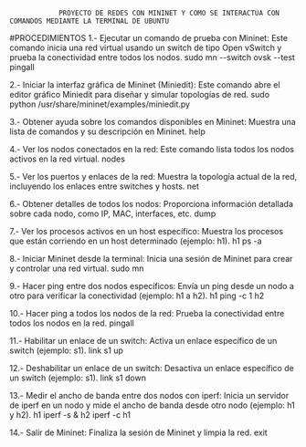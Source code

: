                PROYECTO DE REDES CON MININET Y COMO SE INTERACTÚA CON COMANDOS MEDIANTE LA TERMINAL DE UBUNTU

#PROCEDIMIENTOS
1.- Ejecutar un comando de prueba con Mininet:
    Este comando inicia una red virtual usando un switch de tipo Open vSwitch y prueba la conectividad entre     todos los nodos.
              sudo mn --switch ovsk --test pingall

2.- Iniciar la interfaz gráfica de Mininet (Miniedit):
    Este comando abre el editor gráfico Miniedit para diseñar y simular topologías de red.
              sudo python /usr/share/mininet/examples/miniedit.py

3.- Obtener ayuda sobre los comandos disponibles en Mininet:
    Muestra una lista de comandos y su descripción en Mininet.
              help

4.- Ver los nodos conectados en la red:
    Este comando lista todos los nodos activos en la red virtual.
              nodes

5.- Ver los puertos y enlaces de la red:
    Muestra la topología actual de la red, incluyendo los enlaces entre switches y hosts.
              net

6.- Obtener detalles de todos los nodos:
    Proporciona información detallada sobre cada nodo, como IP, MAC, interfaces, etc.
              dump

7.- Ver los procesos activos en un host específico:
    Muestra los procesos que están corriendo en un host determinado (ejemplo: h1).
            h1 ps -a

8.- Iniciar Mininet desde la terminal:
    Inicia una sesión de Mininet para crear y controlar una red virtual.
            sudo mn

9.- Hacer ping entre dos nodos específicos:
    Envía un ping desde un nodo a otro para verificar la conectividad (ejemplo: h1 a h2).
            h1 ping -c 1 h2

10.- Hacer ping a todos los nodos de la red:
      Prueba la conectividad entre todos los nodos en la red.
            pingall

11.- Habilitar un enlace de un switch:
      Activa un enlace específico de un switch (ejemplo: s1).
            link s1 up

12.- Deshabilitar un enlace de un switch:
      Desactiva un enlace específico de un switch (ejemplo: s1).
            link s1 down

13.- Medir el ancho de banda entre dos nodos con iperf:
      Inicia un servidor de iperf en un nodo y mide el ancho de banda desde otro nodo (ejemplo: h1 y h2).
            h1 iperf -s &
            h2 iperf -c h1

14.- Salir de Mininet:
      Finaliza la sesión de Mininet y limpia la red.
            exit













